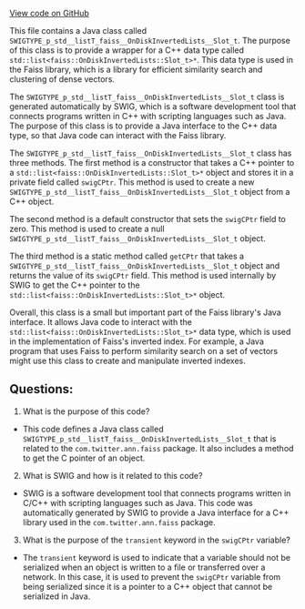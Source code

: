 [View code on GitHub](https://github.com/misbahsy/the-algorithm/ann/src/main/java/com/twitter/ann/faiss/swig/SWIGTYPE_p_std__listT_faiss__OnDiskInvertedLists__Slot_t.java)

This file contains a Java class called `SWIGTYPE_p_std__listT_faiss__OnDiskInvertedLists__Slot_t`. The purpose of this class is to provide a wrapper for a C++ data type called `std::list<faiss::OnDiskInvertedLists::Slot_t>*`. This data type is used in the Faiss library, which is a library for efficient similarity search and clustering of dense vectors. 

The `SWIGTYPE_p_std__listT_faiss__OnDiskInvertedLists__Slot_t` class is generated automatically by SWIG, which is a software development tool that connects programs written in C++ with scripting languages such as Java. The purpose of this class is to provide a Java interface to the C++ data type, so that Java code can interact with the Faiss library.

The `SWIGTYPE_p_std__listT_faiss__OnDiskInvertedLists__Slot_t` class has three methods. The first method is a constructor that takes a C++ pointer to a `std::list<faiss::OnDiskInvertedLists::Slot_t>*` object and stores it in a private field called `swigCPtr`. This method is used to create a new `SWIGTYPE_p_std__listT_faiss__OnDiskInvertedLists__Slot_t` object from a C++ object.

The second method is a default constructor that sets the `swigCPtr` field to zero. This method is used to create a null `SWIGTYPE_p_std__listT_faiss__OnDiskInvertedLists__Slot_t` object.

The third method is a static method called `getCPtr` that takes a `SWIGTYPE_p_std__listT_faiss__OnDiskInvertedLists__Slot_t` object and returns the value of its `swigCPtr` field. This method is used internally by SWIG to get the C++ pointer to the `std::list<faiss::OnDiskInvertedLists::Slot_t>*` object.

Overall, this class is a small but important part of the Faiss library's Java interface. It allows Java code to interact with the `std::list<faiss::OnDiskInvertedLists::Slot_t>*` data type, which is used in the implementation of Faiss's inverted index. For example, a Java program that uses Faiss to perform similarity search on a set of vectors might use this class to create and manipulate inverted indexes.
## Questions: 
 1. What is the purpose of this code?
- This code defines a Java class called `SWIGTYPE_p_std__listT_faiss__OnDiskInvertedLists__Slot_t` that is related to the `com.twitter.ann.faiss` package. It also includes a method to get the C pointer of an object.

2. What is SWIG and how is it related to this code?
- SWIG is a software development tool that connects programs written in C/C++ with scripting languages such as Java. This code was automatically generated by SWIG to provide a Java interface for a C++ library used in the `com.twitter.ann.faiss` package.

3. What is the purpose of the `transient` keyword in the `swigCPtr` variable?
- The `transient` keyword is used to indicate that a variable should not be serialized when an object is written to a file or transferred over a network. In this case, it is used to prevent the `swigCPtr` variable from being serialized since it is a pointer to a C++ object that cannot be serialized in Java.